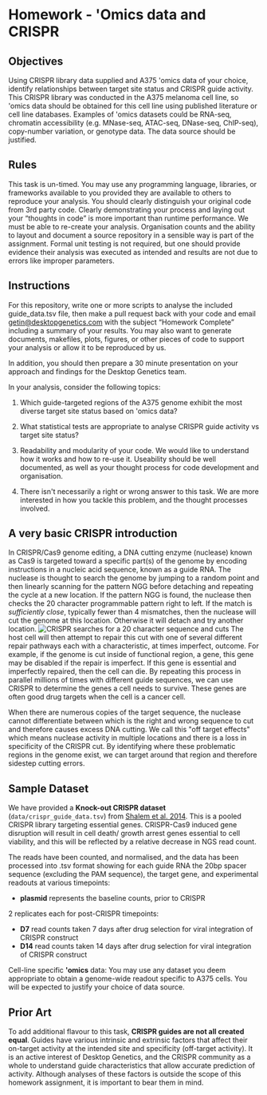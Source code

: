 # Homework - 'Omics data and CRISPR
## Objectives

Using CRISPR library data supplied and A375 'omics data of your choice, identify relationships between target site status and CRISPR guide activity. This CRISPR library was conducted in the A375 melanoma cell line, so 'omics data should be obtained for this cell line using published literature or cell line databases. Examples of 'omics datasets could be RNA-seq, chromatin accessibility (e.g. MNase-seq, ATAC-seq, DNase-seq, ChIP-seq), copy-number variation, or genotype data. The data source should be justified.

## Rules
This task is un-timed. You may use any programming language, libraries, or frameworks available to you provided they are available to others to reproduce your analysis. You should clearly distinguish your original code from 3rd party code. Clearly demonstrating your process and laying out your “thoughts in code” is more important than runtime performance. We must be able to re-create your analysis. Organisation counts and the ability to layout and document a source repository in a sensible way is part of the assignment. Formal unit testing is not required, but one should provide evidence their analysis was executed as intended and results are not due to errors like improper parameters.

## Instructions
For this repository, write one or more scripts to analyse the included guide_data.tsv file, then make a pull request back with your code and email getin@desktopgenetics.com with the subject “Homework Complete” including a summary of your results. You may also want to generate documents, makefiles, plots, figures, or other pieces of code to support your analysis or allow it to be reproduced by us.

In addition, you should then prepare a 30 minute presentation on your approach and findings for the Desktop Genetics team. 

In your analysis, consider the following topics:

1. Which guide-targeted regions of the A375 genome exhibit the most diverse target site status based on 'omics data?

2. What statistical tests are appropriate to analyse CRISPR guide activity vs target site status?

3. Readability and modularity of your code. We would like to understand how it works and how to re-use it. Useability should be well documented, as well as your thought process for code development and organisation.

4. There isn't necessarily a right or wrong answer to this task. We are more interested in how you tackle this problem, and the thought processes involved.

## A very basic CRISPR introduction
In CRISPR/Cas9 genome editing, a DNA cutting enzyme (nuclease) known as Cas9 is targeted toward a specific part(s) of the genome by encoding instructions in a nucleic acid sequence, known as a guide RNA. The nuclease is thought to search the genome by jumping to a random point and then linearly scanning for the pattern NGG before detaching and repeating the cycle at a new location. If the pattern NGG is found, the nuclease then checks the 20 character programmable pattern right to left. If the match is *sufficiently close*, typically fewer than 4 mismatches, then the nuclease will cut the genome at this location. Otherwise it will detach and try another location.
![CRISPR searches for a 20 character sequence and cuts](images/fgen-crispr-diagram.jpg)
The host cell will then attempt to repair this cut with one of several different repair pathways each with a characteristic, at times imperfect, outcome. For example, if the genome is cut inside of functional region, a gene, this gene may be disabled if the repair is imperfect. If this gene is essential and imperfectly repaired, then the cell can die. By repeating this process in parallel millions of times with different guide sequences, we can use CRISPR to determine the genes a cell needs to survive. These genes are often good drug targets when the cell is a cancer cell.

When there are numerous copies of the target sequence, the nuclease cannot differentiate between which is the right and wrong sequence to cut and therefore causes excess DNA cutting. We call this "off target effects" which means nuclease activity in multiple locations and there is a loss in specificity of the CRISPR cut. By identifying where these problematic regions in the genome exist, we can target around that region and therefore sidestep cutting errors.

## Sample Dataset
We have provided a **Knock-out CRISPR dataset** (`data/crispr_guide_data.tsv`) from [Shalem et al. 2014](http://www.ncbi.nlm.nih.gov/pubmed/24336571). This is a pooled CRISPR library targeting essential genes. CRISPR-Cas9 induced gene disruption will result in cell death/ growth arrest genes essential to cell viability, and this will be reflected by a relative decrease in NGS read count.

The reads have been counted, and normalised, and the data has been processed into .tsv format showing for each guide RNA the 20bp spacer sequence (excluding the PAM sequence), the target gene, and experimental readouts at various timepoints:
 - **plasmid** represents the baseline counts, prior to CRISPR

2 replicates each for post-CRISPR timepoints:
 - **D7** read counts taken 7 days after drug selection for viral integration of CRISPR construct
 - **D14** read counts taken 14 days after drug selection for viral integration of CRISPR construct


Cell-line specific **'omics** data:
    You may use any dataset you deem appropriate to obtain a genome-wide readout specific to A375 cells. You will be expected to justify your choice of data source.

## Prior Art 

To add additional flavour to this task, **CRISPR guides are not all created equal**. Guides have various intrinsic and extrinsic factors that affect their on-target activity at the intended site and specificity (off-target activity). It is an active interest of Desktop Genetics, and the CRISPR community as a whole to understand guide characteristics that allow accurate prediction of activity. Although analyses of these factors is outside the scope of this homework assignment, it is important to bear them in mind.


